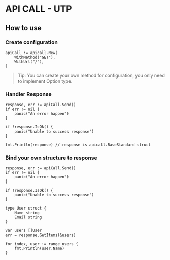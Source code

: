 # API CALL - UTP  

## How to use  

### Create configuration

```
apiCall := apicall.New(
    WithMethod("GET"),
    WithUrl("/"),
)
```

> Tip: You can create your own method for configuration, you only need to implement Option type.  

### Handler Response  

```
response, err := apiCall.Send()
if err != nil {
    panic("An error happen")
}

if !response.IsOk() {
    panic("Unable to success response")
}

fmt.Println(response) // response is apicall.BaseStandard struct
```

### Bind your own structure to response  

```
response, err := apiCall.Send()
if err != nil {
    panic("An error happen")
}

if !response.IsOk() {
    panic("Unable to success response")
}

type User struct {
    Name string
    Email string
}

var users []User
err = response.GetItems(&users)

for index, user := range users {
    fmt.Println(user.Name)
}
```

